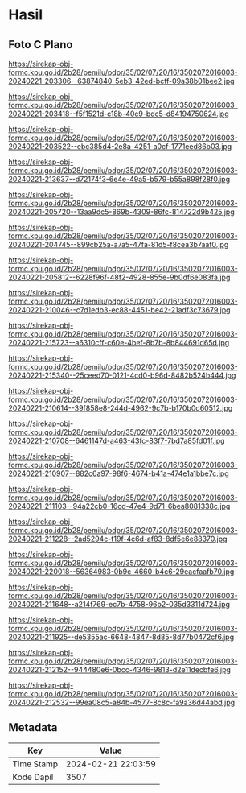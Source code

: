 # Hasil

## Foto C Plano

https://sirekap-obj-formc.kpu.go.id/2b28/pemilu/pdpr/35/02/07/20/16/3502072016003-20240221-203306--63874840-5eb3-42ed-bcff-09a38b01bee2.jpg

https://sirekap-obj-formc.kpu.go.id/2b28/pemilu/pdpr/35/02/07/20/16/3502072016003-20240221-203418--f5f1521d-c18b-40c9-bdc5-d84194750624.jpg

https://sirekap-obj-formc.kpu.go.id/2b28/pemilu/pdpr/35/02/07/20/16/3502072016003-20240221-203522--ebc385d4-2e8a-4251-a0cf-1771eed86b03.jpg

https://sirekap-obj-formc.kpu.go.id/2b28/pemilu/pdpr/35/02/07/20/16/3502072016003-20240221-213637--d72174f3-6e4e-49a5-b579-b55a898f28f0.jpg

https://sirekap-obj-formc.kpu.go.id/2b28/pemilu/pdpr/35/02/07/20/16/3502072016003-20240221-205720--13aa9dc5-869b-4309-86fc-814722d9b425.jpg

https://sirekap-obj-formc.kpu.go.id/2b28/pemilu/pdpr/35/02/07/20/16/3502072016003-20240221-204745--899cb25a-a7a5-47fa-81d5-f8cea3b7aaf0.jpg

https://sirekap-obj-formc.kpu.go.id/2b28/pemilu/pdpr/35/02/07/20/16/3502072016003-20240221-205812--6228f96f-48f2-4928-855e-9b0df6e083fa.jpg

https://sirekap-obj-formc.kpu.go.id/2b28/pemilu/pdpr/35/02/07/20/16/3502072016003-20240221-210046--c7d1edb3-ec88-4451-be42-21adf3c73679.jpg

https://sirekap-obj-formc.kpu.go.id/2b28/pemilu/pdpr/35/02/07/20/16/3502072016003-20240221-215723--a6310cff-c60e-4bef-8b7b-8b844691d65d.jpg

https://sirekap-obj-formc.kpu.go.id/2b28/pemilu/pdpr/35/02/07/20/16/3502072016003-20240221-215340--25ceed70-0121-4cd0-b96d-8482b524b444.jpg

https://sirekap-obj-formc.kpu.go.id/2b28/pemilu/pdpr/35/02/07/20/16/3502072016003-20240221-210614--39f858e8-244d-4962-9c7b-b170b0d60512.jpg

https://sirekap-obj-formc.kpu.go.id/2b28/pemilu/pdpr/35/02/07/20/16/3502072016003-20240221-210708--6461147d-a463-43fc-83f7-7bd7a85fd01f.jpg

https://sirekap-obj-formc.kpu.go.id/2b28/pemilu/pdpr/35/02/07/20/16/3502072016003-20240221-210907--882c6a97-98f6-4674-b41a-474e1a1bbe7c.jpg

https://sirekap-obj-formc.kpu.go.id/2b28/pemilu/pdpr/35/02/07/20/16/3502072016003-20240221-211103--94a22cb0-16cd-47e4-9d71-6bea8081338c.jpg

https://sirekap-obj-formc.kpu.go.id/2b28/pemilu/pdpr/35/02/07/20/16/3502072016003-20240221-211228--2ad5294c-f19f-4c6d-af83-8df5e6e88370.jpg

https://sirekap-obj-formc.kpu.go.id/2b28/pemilu/pdpr/35/02/07/20/16/3502072016003-20240221-220018--56364983-0b9c-4660-b4c6-29eacfaafb70.jpg

https://sirekap-obj-formc.kpu.go.id/2b28/pemilu/pdpr/35/02/07/20/16/3502072016003-20240221-211648--a214f769-ec7b-4758-96b2-035d3311d724.jpg

https://sirekap-obj-formc.kpu.go.id/2b28/pemilu/pdpr/35/02/07/20/16/3502072016003-20240221-211925--de5355ac-6648-4847-8d85-8d77b0472cf6.jpg

https://sirekap-obj-formc.kpu.go.id/2b28/pemilu/pdpr/35/02/07/20/16/3502072016003-20240221-212152--944480e6-0bcc-4346-9813-d2e11decbfe6.jpg

https://sirekap-obj-formc.kpu.go.id/2b28/pemilu/pdpr/35/02/07/20/16/3502072016003-20240221-212532--99ea08c5-a84b-4577-8c8c-fa9a36d44abd.jpg


## Metadata

| Key        | Value               |
| ---------- | ------------------- |
| Time Stamp | 2024-02-21 22:03:59 |
| Kode Dapil | 3507                |




